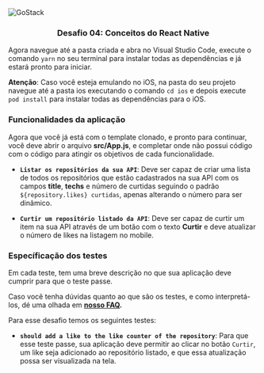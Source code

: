 <img alt="GoStack" src="https://storage.googleapis.com/golden-wind/bootcamp-gostack/header-desafios.png" />

<h3 align="center">
  Desafio 04: Conceitos do React Native
</h3>

Agora navegue até a pasta criada e abra no Visual Studio Code, execute o comando `yarn` no seu terminal para instalar todas as dependências e já estará pronto para iniciar.

**Atenção**: Caso você esteja emulando no iOS, na pasta do seu projeto navegue até a pasta ios executando o comando `cd ios` e depois execute `pod install` para instalar todas as dependências para o iOS.

### Funcionalidades da aplicação

Agora que você já está com o template clonado, e pronto para continuar, você deve abrir o arquivo **src/App.js**, e completar onde não possui código com o código para atingir os objetivos de cada funcionalidade.

- **`Listar os repositórios da sua API`**: Deve ser capaz de criar uma lista de todos os repositórios que estão cadastrados na sua API com os campos **title**, **techs** e número de curtidas seguindo o padrão `${repository.likes} curtidas`, apenas alterando o número para ser dinâmico.

- **`Curtir um repositório listado da API`**: Deve ser capaz de curtir um item na sua API através de um botão com o texto **Curtir** e deve atualizar o número de likes na listagem no mobile.

### Específicação dos testes

Em cada teste, tem uma breve descrição no que sua aplicação deve cumprir para que o teste passe.

Caso você tenha dúvidas quanto ao que são os testes, e como interpretá-los, dé uma olhada em **[nosso FAQ](https://github.com/Rocketseat/bootcamp-gostack-desafios/tree/master/faq-desafios).**

Para esse desafio temos os seguintes testes:

- **`should add a like to the like counter of the repository`**: Para que esse teste passe, sua aplicação deve permitir ao clicar no botão `Curtir`, um like seja adicionado ao repositório listado, e que essa atualização possa ser visualizada na tela.
